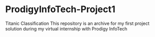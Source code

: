 # ProdigyInfoTech-Project1
Titanic Classification
This repository is an archive for my first project solution during my virtual internship with Prodigy InfoTech
